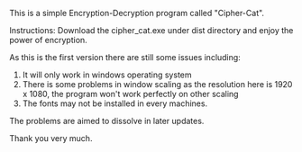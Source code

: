 This is a simple Encryption-Decryption program called "Cipher-Cat".


Instructions:
Download the cipher_cat.exe under dist directory and enjoy the power of encryption. 

As this is the first version there are still some issues including:
1. It will only work in windows operating system 
2. There is some problems in window scaling as the resolution here is 1920 x 1080, the program won't work perfectly on other scaling
3. The fonts may not be installed in every machines.


The problems are aimed to dissolve in later updates. 


Thank you very much.
